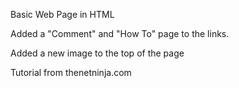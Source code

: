 Basic Web Page in HTML

Added a "Comment" and "How To" page to the links.

Added a new image to the top of the page

Tutorial from thenetninja.com
